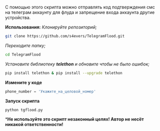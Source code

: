 С помощью этого скрипта можно отправлять код подтверждения смс на телеграм аккаунту для флуда и запрещение входа аккаунта другие устройства.

**Использования:**
*Клонируйте репозиторий;*
```bash
git clone https://github.com/s4evers/TelegramFlood.git
```

*Переходите папку;*
```bash
cd TelegramFlood
```

*Установите библиотеку **telethon** и обновите чтобы не было ошибок;*
```bash
pip install telethon & pip install --upgrade telethon
```
**Измените у коде**
```python
phone_number = 'Укажите_на_целовой_номер'
```

**Запуск скрипта**
```bash
python tgflood.py
```

***Не используйте это скрипт незаконный целях! Автор не несёт никакой ответственности!**
